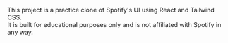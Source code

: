 This project is a practice clone of Spotify's UI using React and Tailwind CSS.  
It is built for educational purposes only and is not affiliated with Spotify in any way.  
